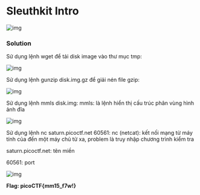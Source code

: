 # Sleuthkit Intro
![img](24)

### Solution

Sử dụng lệnh wget để tải disk image vào thư mục tmp: 

![img](25)

Sử dụng lệnh gunzip disk.img.gz để giải nén file gzip:

![img](26)

Sử dụng lệnh mmls disk.img:
mmls: là lệnh hiển thị cấu trúc phân vùng hình ảnh đĩa

![img](27)

Sử dụng lệnh nc saturn.picoctf.net 60561:
nc (netcat): kết nối mạng từ máy tính của đến một máy chủ từ xa, problem là truy nhập chương trình kiểm tra

saturn.picoctf.net: tên miền

60561: port

![img](28)

**Flag: picoCTF{mm15_f7w!}**



